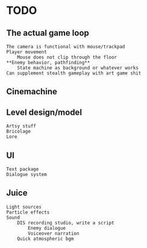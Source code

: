 # TODO

## The actual game loop
	The camera is functional with mouse/trackpad
	Player movement
		Mouse does not clip through the floor
	**Enemy behavior, pathfinding**
		State machine as background or whatever works
	Can supplement stealth gameplay with art game shit


## Cinemachine


## Level design/model
	Artsy stuff
	Bricolage
	Lore


## UI
	Text package
	Dialogue system

## Juice
	Light sources
	Particle effects
	Sound
		DIS recording studio, write a script
			Enemy dialogue
			Voiceover narration
		Quick atmospheric bgm
